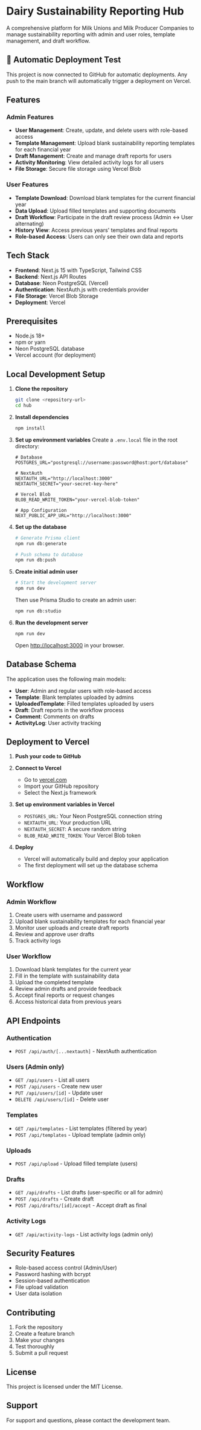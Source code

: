 # Dairy Sustainability Reporting Hub

A comprehensive platform for Milk Unions and Milk Producer Companies to manage sustainability reporting with admin and user roles, template management, and draft workflow.

## 🚀 Automatic Deployment Test

This project is now connected to GitHub for automatic deployments. Any push to the main branch will automatically trigger a deployment on Vercel.

## Features

### Admin Features
- **User Management**: Create, update, and delete users with role-based access
- **Template Management**: Upload blank sustainability reporting templates for each financial year
- **Draft Management**: Create and manage draft reports for users
- **Activity Monitoring**: View detailed activity logs for all users
- **File Storage**: Secure file storage using Vercel Blob

### User Features
- **Template Download**: Download blank templates for the current financial year
- **Data Upload**: Upload filled templates and supporting documents
- **Draft Workflow**: Participate in the draft review process (Admin ↔ User alternating)
- **History View**: Access previous years' templates and final reports
- **Role-based Access**: Users can only see their own data and reports

## Tech Stack

- **Frontend**: Next.js 15 with TypeScript, Tailwind CSS
- **Backend**: Next.js API Routes
- **Database**: Neon PostgreSQL (Vercel)
- **Authentication**: NextAuth.js with credentials provider
- **File Storage**: Vercel Blob Storage
- **Deployment**: Vercel

## Prerequisites

- Node.js 18+ 
- npm or yarn
- Neon PostgreSQL database
- Vercel account (for deployment)

## Local Development Setup

1. **Clone the repository**
   ```bash
   git clone <repository-url>
   cd hub
   ```

2. **Install dependencies**
   ```bash
   npm install
   ```

3. **Set up environment variables**
   Create a `.env.local` file in the root directory:
   ```env
   # Database
   POSTGRES_URL="postgresql://username:password@host:port/database"

   # NextAuth
   NEXTAUTH_URL="http://localhost:3000"
   NEXTAUTH_SECRET="your-secret-key-here"

   # Vercel Blob
   BLOB_READ_WRITE_TOKEN="your-vercel-blob-token"

   # App Configuration
   NEXT_PUBLIC_APP_URL="http://localhost:3000"
   ```

4. **Set up the database**
   ```bash
   # Generate Prisma client
   npm run db:generate

   # Push schema to database
   npm run db:push
   ```

5. **Create initial admin user**
   ```bash
   # Start the development server
   npm run dev
   ```
   
   Then use Prisma Studio to create an admin user:
   ```bash
   npm run db:studio
   ```

6. **Run the development server**
   ```bash
   npm run dev
   ```

   Open [http://localhost:3000](http://localhost:3000) in your browser.

## Database Schema

The application uses the following main models:

- **User**: Admin and regular users with role-based access
- **Template**: Blank templates uploaded by admins
- **UploadedTemplate**: Filled templates uploaded by users
- **Draft**: Draft reports in the workflow process
- **Comment**: Comments on drafts
- **ActivityLog**: User activity tracking

## Deployment to Vercel

1. **Push your code to GitHub**

2. **Connect to Vercel**
   - Go to [vercel.com](https://vercel.com)
   - Import your GitHub repository
   - Select the Next.js framework

3. **Set up environment variables in Vercel**
   - `POSTGRES_URL`: Your Neon PostgreSQL connection string
   - `NEXTAUTH_URL`: Your production URL
   - `NEXTAUTH_SECRET`: A secure random string
   - `BLOB_READ_WRITE_TOKEN`: Your Vercel Blob token

4. **Deploy**
   - Vercel will automatically build and deploy your application
   - The first deployment will set up the database schema

## Workflow

### Admin Workflow
1. Create users with username and password
2. Upload blank sustainability templates for each financial year
3. Monitor user uploads and create draft reports
4. Review and approve user drafts
5. Track activity logs

### User Workflow
1. Download blank templates for the current year
2. Fill in the template with sustainability data
3. Upload the completed template
4. Review admin drafts and provide feedback
5. Accept final reports or request changes
6. Access historical data from previous years

## API Endpoints

### Authentication
- `POST /api/auth/[...nextauth]` - NextAuth authentication

### Users (Admin only)
- `GET /api/users` - List all users
- `POST /api/users` - Create new user
- `PUT /api/users/[id]` - Update user
- `DELETE /api/users/[id]` - Delete user

### Templates
- `GET /api/templates` - List templates (filtered by year)
- `POST /api/templates` - Upload template (admin only)

### Uploads
- `POST /api/upload` - Upload filled template (users)

### Drafts
- `GET /api/drafts` - List drafts (user-specific or all for admin)
- `POST /api/drafts` - Create draft
- `POST /api/drafts/[id]/accept` - Accept draft as final

### Activity Logs
- `GET /api/activity-logs` - List activity logs (admin only)

## Security Features

- Role-based access control (Admin/User)
- Password hashing with bcrypt
- Session-based authentication
- File upload validation
- User data isolation

## Contributing

1. Fork the repository
2. Create a feature branch
3. Make your changes
4. Test thoroughly
5. Submit a pull request

## License

This project is licensed under the MIT License.

## Support

For support and questions, please contact the development team.
